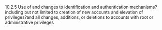 10.2.5 Use of and changes to 
identification and authentication 
mechanisms?including but not limited 
to creation of new accounts and 
elevation of privileges?and all 
changes, additions, or deletions to 
accounts with root or administrative 
privileges 


